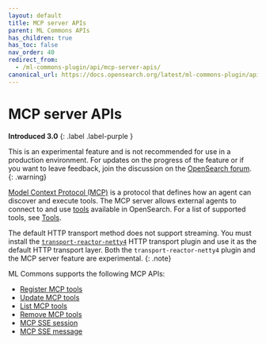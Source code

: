 ```yaml
---
layout: default
title: MCP server APIs
parent: ML Commons APIs
has_children: true
has_toc: false
nav_order: 40
redirect_from: 
  - /ml-commons-plugin/api/mcp-server-apis/
canonical_url: https://docs.opensearch.org/latest/ml-commons-plugin/api/mcp-server-apis/index/
---
```


# MCP server APIs
**Introduced 3.0**
{: .label .label-purple }

This is an experimental feature and is not recommended for use in a production environment. For updates on the progress of the feature or if you want to leave feedback, join the discussion on the [OpenSearch forum](https://forum.opensearch.org/).    
{: .warning}

[Model Context Protocol (MCP)](https://modelcontextprotocol.io/introduction) is a protocol that defines how an agent can discover and execute tools. The MCP server allows external agents to connect to and use [tools]({{site.url}}{{site.baseurl}}/ml-commons-plugin/agents-tools/tools/) available in OpenSearch. For a list of supported tools, see [Tools]({{site.url}}{{site.baseurl}}/ml-commons-plugin/agents-tools/tools/).

The default HTTP transport method does not support streaming. You must install the [`transport-reactor-netty4`]({{site.url}}{{site.baseurl}}/install-and-configure/configuring-opensearch/network-settings/#selecting-the-transport) HTTP transport plugin and use it as the default HTTP transport layer. Both the `transport-reactor-netty4` plugin and the MCP server feature are experimental.
{: .note}

ML Commons supports the following MCP APIs:

- [Register MCP tools]({{site.url}}{{site.baseurl}}/ml-commons-plugin/api/mcp-server-apis/register-mcp-tools/)
- [Update MCP tools]({{site.url}}{{site.baseurl}}/ml-commons-plugin/api/mcp-server-apis/update-mcp-tools/)
- [List MCP tools]({{site.url}}{{site.baseurl}}/ml-commons-plugin/api/mcp-server-apis/list-mcp-tools/)
- [Remove MCP tools]({{site.url}}{{site.baseurl}}/ml-commons-plugin/api/mcp-server-apis/remove-mcp-tools/)
- [MCP SSE session]({{site.url}}{{site.baseurl}}/ml-commons-plugin/api/mcp-server-apis/sse-session/)
- [MCP SSE message]({{site.url}}{{site.baseurl}}/ml-commons-plugin/api/mcp-server-apis/sse-message/)